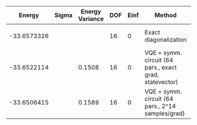 | Energy      | Sigma | Energy Variance | DOF | Einf | Method                                                  | Reference |
|-------------|-------|-----------------|-----|------|---------------------------------------------------------|-----------|
| -33.6573326 |       |                 | 16  | 0    | Exact diagonalization                                   | TODO: own code (ED) |
| -33.6522114 |       | 0.1508          | 16  | 0    | VQE + symm. circuit (64 pars., exact grad, statevector) | TODO: ask Nikita |
| -33.6506415 |       | 0.1589          | 16  | 0    | VQE + symm. circuit (64 pars., 2^14 samples/grad)       | TODO: ask Nikita |
